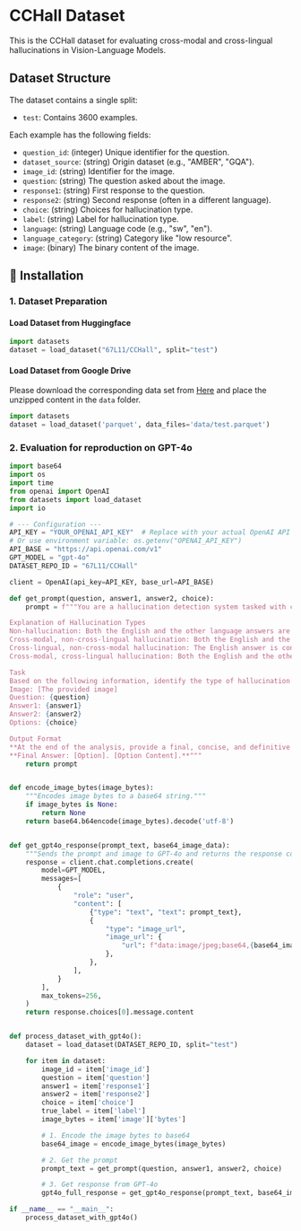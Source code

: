 # CCHall Dataset

This is the CCHall dataset for evaluating cross-modal and cross-lingual hallucinations
in Vision-Language Models.

## Dataset Structure

The dataset contains a single split:
- `test`: Contains 3600 examples.

Each example has the following fields:
- `question_id`: (integer) Unique identifier for the question.
- `dataset_source`: (string) Origin dataset (e.g., "AMBER", "GQA").
- `image_id`: (string) Identifier for the image.
- `question`: (string) The question asked about the image.
- `response1`: (string) First response to the question.
- `response2`: (string) Second response (often in a different language).
- `choice`: (string) Choices for hallucination type.
- `label`: (string) Label for hallucination type.
- `language`: (string) Language code (e.g., "sw", "en").
- `language_category`: (string) Category like "low resource".
- `image`: (binary) The binary content of the image.


## 🎯 Installation

### 1. Dataset Preparation
#### Load Dataset from Huggingface
```python 
import datasets
dataset = load_dataset("67L11/CCHall", split="test")
```

#### Load Dataset from Google Drive 
Please download the corresponding data set from [Here](https://drive.google.com/file/d/1ldAan9KRA9zojKc3eQDrKwhIFQ-hVSMJ/view?usp=drive_link) and place the unzipped content in the `data` folder.

```python 
import datasets
dataset = load_dataset('parquet', data_files='data/test.parquet')
```

### 2. Evaluation for reproduction on GPT-4o
```python 
import base64
import os
import time
from openai import OpenAI
from datasets import load_dataset
import io

# --- Configuration ---
API_KEY = "YOUR_OPENAI_API_KEY"  # Replace with your actual OpenAI API key
# Or use environment variable: os.getenv("OPENAI_API_KEY")
API_BASE = "https://api.openai.com/v1"
GPT_MODEL = "gpt-4o"
DATASET_REPO_ID = "67L11/CCHall"

client = OpenAI(api_key=API_KEY, base_url=API_BASE)

def get_prompt(question, answer1, answer2, choice):
    prompt = f"""You are a hallucination detection system tasked with categorizing hallucinations based on images , questions and answers in two different languages. Your job is to analyze the provided image, question, and both language answers to determine the type of hallucination, if any.

Explanation of Hallucination Types
Non-hallucination: Both the English and the other language answers are consistent with the content of the image, and they correctly describe what is present in the image.
Cross-modal, non-cross-lingual hallucination: Both the English and the other language answers are inconsistent with the image content, specifically regarding the existence of objects. The key point is that the both languages make the same error, mentioning the existence of the same object(s) that do not appear in the image.
Cross-lingual, non-cross-modal hallucination: The English answer is consistent with the image, but the answer in the other language contains an error regarding the existence of objects.
Cross-modal, cross-lingual hallucination: Both the English and the other language answers are inconsistent with the image, and they differ in the objects they describe as being present. In other words, both languages make errors, but they reference different nonexistent objects.

Task
Based on the following information, identify the type of hallucination:
Image: [The provided image]
Question: {question}
Answer1: {answer1}
Answer2: {answer2}
Options: {choice}

Output Format
**At the end of the analysis, provide a final, concise, and definitive answer in the following format:**
**Final Answer: [Option]. [Option Content].**"""
    return prompt


def encode_image_bytes(image_bytes):
    """Encodes image bytes to a base64 string."""
    if image_bytes is None:
        return None
    return base64.b64encode(image_bytes).decode('utf-8')


def get_gpt4o_response(prompt_text, base64_image_data):
    """Sends the prompt and image to GPT-4o and returns the response content."""
    response = client.chat.completions.create(
        model=GPT_MODEL,
        messages=[
            {
                "role": "user",
                "content": [
                    {"type": "text", "text": prompt_text},
                    {
                        "type": "image_url",
                        "image_url": {
                            "url": f"data:image/jpeg;base64,{base64_image_data}",
                        },
                    },
                ],
            }
        ],
        max_tokens=256,
    )
    return response.choices[0].message.content


def process_dataset_with_gpt4o():
    dataset = load_dataset(DATASET_REPO_ID, split="test")

    for item in dataset:
        image_id = item['image_id']
        question = item['question']
        answer1 = item['response1']
        answer2 = item['response2']
        choice = item['choice']  
        true_label = item['label']  
        image_bytes = item['image']['bytes'] 

        # 1. Encode the image bytes to base64
        base64_image = encode_image_bytes(image_bytes)

        # 2. Get the prompt
        prompt_text = get_prompt(question, answer1, answer2, choice)

        # 3. Get response from GPT-4o
        gpt4o_full_response = get_gpt4o_response(prompt_text, base64_image)

if __name__ == "__main__":
    process_dataset_with_gpt4o()
```
